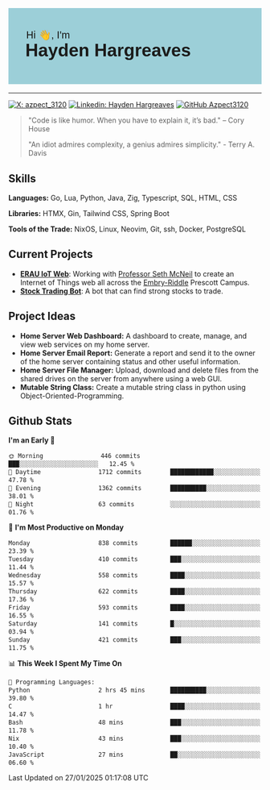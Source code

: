![Hayden Hargreaves](https://github.com/Azpect3120/Azpect3120/blob/master/download.png?raw=true)

<hr>

[![X: azpect_3120](https://img.shields.io/twitter/follow/azpect_3120?style=social)](https://x.com/azpect_3120)
[![Linkedin: Hayden Hargreaves](https://img.shields.io/badge/-Hayden%20Hargreaves-blue?style=flat-square&logo=Linkedin&logoColor=white&link=https://www.linkedin.com/in/hayden-hargreaves-37b2802a4/)](https://www.linkedin.com/in/hayden-hargreaves-37b2802a4/)
[![GitHub Azpect3120](https://img.shields.io/github/followers/azpect3120?label=follow&style=social)](https://github.com/azpect3120)

> "Code is like humor. When you have to explain it, it’s bad." – Cory House
> 
> "An idiot admires complexity, a genius admires simplicity." - Terry A. Davis


## Skills
**Languages:** Go, Lua, Python, Java, Zig, Typescript, SQL, HTML, CSS 

**Libraries:** HTMX, Gin, Tailwind CSS, Spring Boot

**Tools of the Trade:** NixOS, Linux, Neovim, Git, ssh, Docker, PostgreSQL


## Current Projects 
- **[ERAU IoT Web](https://github.com/Azpect3120/InternetOfThings)**: Working with [Professor Seth McNeil](https://github.com/semcneil) to create an Internet of Things web all across the [Embry-Riddle](https://erau.edu) Prescott Campus.
- **[Stock Trading Bot](https://github.com/Azpect3120/TradingBot)**: A bot that can find strong stocks to trade.


## Project Ideas
- **Home Server Web Dashboard:** A dashboard to create, manage, and view web services on my home server.
- **Home Server Email Report:** Generate a report and send it to the owner of the home server containing status and other useful information.
- **Home Server File Manager:** Upload, download and delete files from the shared drives on the server from anywhere using a web GUI.
- **Mutable String Class:** Create a mutable string class in python using Object-Oriented-Programming.


## Github Stats

<!--START_SECTION:waka-->
**I'm an Early 🐤** 

```text
🌞 Morning                446 commits         ███░░░░░░░░░░░░░░░░░░░░░░   12.45 % 
🌆 Daytime                1712 commits        ████████████░░░░░░░░░░░░░   47.78 % 
🌃 Evening                1362 commits        ██████████░░░░░░░░░░░░░░░   38.01 % 
🌙 Night                  63 commits          ░░░░░░░░░░░░░░░░░░░░░░░░░   01.76 % 
```
📅 **I'm Most Productive on Monday** 

```text
Monday                   838 commits         ██████░░░░░░░░░░░░░░░░░░░   23.39 % 
Tuesday                  410 commits         ███░░░░░░░░░░░░░░░░░░░░░░   11.44 % 
Wednesday                558 commits         ████░░░░░░░░░░░░░░░░░░░░░   15.57 % 
Thursday                 622 commits         ████░░░░░░░░░░░░░░░░░░░░░   17.36 % 
Friday                   593 commits         ████░░░░░░░░░░░░░░░░░░░░░   16.55 % 
Saturday                 141 commits         █░░░░░░░░░░░░░░░░░░░░░░░░   03.94 % 
Sunday                   421 commits         ███░░░░░░░░░░░░░░░░░░░░░░   11.75 % 
```


📊 **This Week I Spent My Time On** 

```text
💬 Programming Languages: 
Python                   2 hrs 45 mins       ██████████░░░░░░░░░░░░░░░   39.80 % 
C                        1 hr                ████░░░░░░░░░░░░░░░░░░░░░   14.47 % 
Bash                     48 mins             ███░░░░░░░░░░░░░░░░░░░░░░   11.78 % 
Nix                      43 mins             ███░░░░░░░░░░░░░░░░░░░░░░   10.40 % 
JavaScript               27 mins             ██░░░░░░░░░░░░░░░░░░░░░░░   06.60 % 
```


 Last Updated on 27/01/2025 01:17:08 UTC
<!--END_SECTION:waka-->

